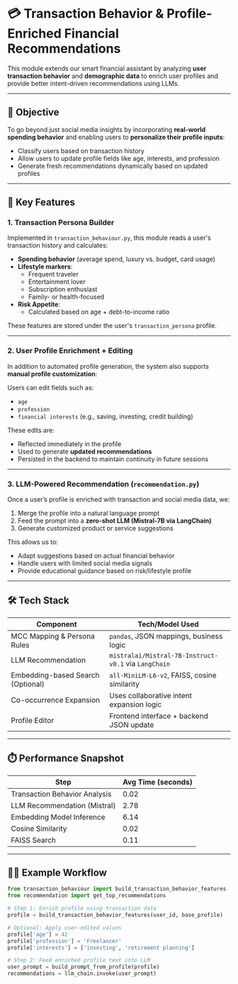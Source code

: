 # 💳 Transaction Behavior & Profile-Enriched Financial Recommendations

This module extends our smart financial assistant by analyzing **user transaction behavior** and **demographic data** to enrich user profiles and provide better intent-driven recommendations using LLMs.

---

## 🧭 Objective

To go beyond just social media insights by incorporating **real-world spending behavior** and enabling users to **personalize their profile inputs**:
- Classify users based on transaction history
- Allow users to update profile fields like age, interests, and profession
- Generate fresh recommendations dynamically based on updated profiles

---

## 🧠 Key Features

### 1. **Transaction Persona Builder**
Implemented in `transaction_behaviour.py`, this module reads a user's transaction history and calculates:

- **Spending behavior** (average spend, luxury vs. budget, card usage)
- **Lifestyle markers**: 
  - Frequent traveler
  - Entertainment lover
  - Subscription enthusiast
  - Family- or health-focused
- **Risk Appetite**:
  - Calculated based on age + debt-to-income ratio

These features are stored under the user's `transaction_persona` profile.

---

### 2. **User Profile Enrichment + Editing**
In addition to automated profile generation, the system also supports **manual profile customization**:

Users can edit fields such as:
- `age`
- `profession`
- `financial interests` (e.g., saving, investing, credit building)

These edits are:
- Reflected immediately in the profile
- Used to generate **updated recommendations**
- Persisted in the backend to maintain continuity in future sessions

---

### 3. **LLM-Powered Recommendation (`recommendation.py`)**

Once a user’s profile is enriched with transaction and social media data, we:

1. Merge the profile into a natural language prompt
2. Feed the prompt into a **zero-shot LLM (Mistral-7B via LangChain)**
3. Generate customized product or service suggestions

This allows us to:
- Adapt suggestions based on actual financial behavior
- Handle users with limited social media signals
- Provide educational guidance based on risk/lifestyle profile

---

## 🛠️ Tech Stack

| Component | Tech/Model Used |
|----------|-----------------|
| MCC Mapping & Persona Rules | `pandas`, JSON mappings, business logic |
| LLM Recommendation | `mistralai/Mistral-7B-Instruct-v0.1` via `LangChain` |
| Embedding-based Search (Optional) | `all-MiniLM-L6-v2`, FAISS, cosine similarity |
| Co-occurrence Expansion | Uses collaborative intent expansion logic |
| Profile Editor | Frontend interface + backend JSON update |

---

## ⏱️ Performance Snapshot

| Step | Avg Time (seconds) |
|------|--------------------|
| Transaction Behavior Analysis | 0.02 |
| LLM Recommendation (Mistral) | 2.78 |
| Embedding Model Inference | 6.14 |
| Cosine Similarity | 0.02 |
| FAISS Search | 0.11 |

---

## 🧑‍💻 Example Workflow

```python
from transaction_behaviour import build_transaction_behavior_features
from recommendation import get_top_recommendations

# Step 1: Enrich profile using transaction data
profile = build_transaction_behavior_features(user_id, base_profile)

# Optional: Apply user-edited values
profile['age'] = 42
profile['profession'] = 'Freelancer'
profile['interests'] = ['investing', 'retirement planning']

# Step 2: Feed enriched profile text into LLM
user_prompt = build_prompt_from_profile(profile)
recommendations = llm_chain.invoke(user_prompt)
